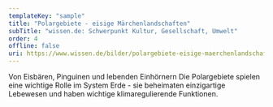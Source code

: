 ```yaml
---
templateKey: "sample"
title: "Polargebiete - eisige Märchenlandschaften"
subTitle: "wissen.de: Schwerpunkt Kultur, Gesellschaft, Umwelt"
order: 4
offline: false
uri: https://www.wissen.de/bilder/polargebiete-eisige-maerchenlandschaften
---
```


Von Eisbären, Pinguinen und lebenden Einhörnern
Die Polargebiete spielen eine wichtige Rolle im System Erde - sie beheimaten einzigartige Lebewesen und haben wichtige klimaregulierende Funktionen.
